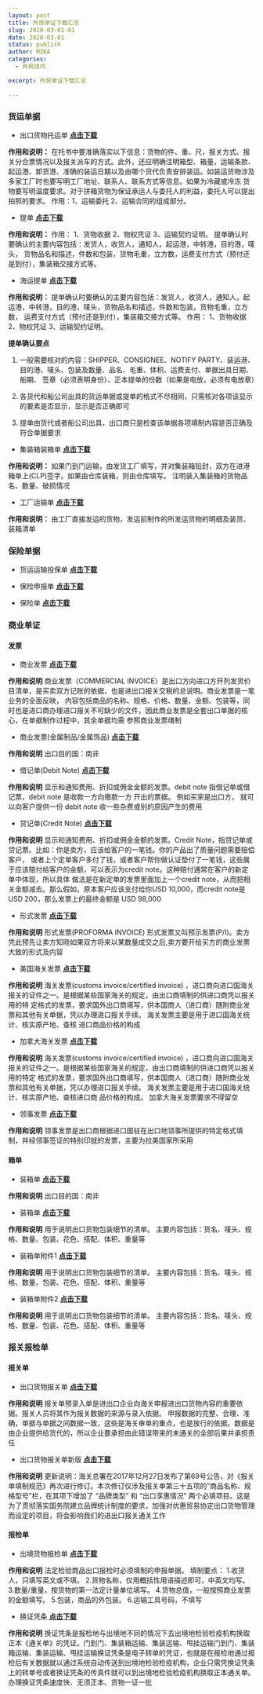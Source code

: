 ```yaml
---
layout: post
title: 外贸单证下载汇总
slug: 2020-03-01-01
date: 2020-03-01
status: publish
author: MIKA
categories: 
  - 外贸技巧

excerpt: 外贸单证下载汇总

---
```


### 货运单据


- 出口货物托运单 [**点击下载**](http://tradedoc.mofcom.gov.cn/TradeDoc/do/dz/fs/docroot/edu_sheet/100010101/10001010.doc?filename=10001010.doc&_downloadmode=2)

**作用和说明：** 在托书中要准确落实以下信息：货物的件、重、尺，报关方式、报关分合票情况以及报关派车的方式。此外，还应明确注明箱型、箱量，运输条款、
起运港、卸货港、准确的装运日期以及由哪个货代负责安排装运。如装运货物涉及多家工厂时也要写明工厂地址、联系人、联系方式等信息。如果为冷藏或冷冻
货物要写明温度要求。对于拼箱货物为保证承运人与委托人的利益，委托人可以提出拍照的要求。 作用：1、运输委托 2、运输合同的组成部分。

- 提单 [**点击下载**](http://tradedoc.mofcom.gov.cn/TradeDoc/do/dz/fs/docroot/edu_sheet/100020001/10002000.doc?filename=10002000.doc&_downloadmode=2)

**作用和说明：** 作用： 1、货物收据 2、物权凭证 3、运输契约证明。 提单确认时要确认的主要内容包括：发货人，收货人，通知人，起运港，中转港，目的港，唛头，
货物品名和描述，件数和包装，货物毛重，立方数，运费支付方式（预付还是到付），集装箱交接方式等。


- 海运提单 [**点击下载**](http://tradedoc.mofcom.gov.cn/TradeDoc/do/dz/fs/docroot/edu_sheet/100020101/10002010.doc?filename=10002010.doc&_downloadmode=2)

**作用和说明：** 提单确认时要确认的主要内容包括：发货人，收货人，通知人，起运港，中转港，目的港，唛头，货物品名和描述，件数和包装，货物毛重，立方数，
运费支付方式（预付还是到付），集装箱交接方式等。 作用： 1、货物收据 2、物权凭证 3、运输契约证明。

**提单确认要点** 
1. 一般需要核对的内容：SHIPPER、CONSIGNEE、NOTIFY PARTY、装运港、目的港、唛头、包装及数量、品名、毛重、体积、运费支付、单据出具日期、船期、
签章（必须表明身份）、正本提单的份数（如果是电放，必须有电放章）

2. 各货代和船公司出具的货运单据或提单的格式不尽相同，只需核对各项该显示的要素是否显示，显示是否正确即可

3. 提单由货代或者船公司出具，出口商只是检查该单据各项填制内容是否正确及符合单据要求

- 集装箱装箱单 [**点击下载**](http://tradedoc.mofcom.gov.cn/TradeDoc/do/dz/fs/docroot/edu_sheet/109020101/109020101.xls?filename=109020101.xls&_downloadmode=2)

**作用和说明：** 如果门到门运输，由发货工厂填写，并对集装箱铅封，双方在进港箱单上(CLP)签字。如果由仓库装箱，则由仓库填写。
注明装入集装箱的货物品名、数量、破损情况

- 工厂运输单 [**点击下载**](http://tradedoc.mofcom.gov.cn/TradeDoc/do/dz/fs/docroot/edu_sheet/109040101/109040101.xls?filename=109040101.xls&_downloadmode=2)

**作用和说明：** 由工厂直接发运的货物，发运前制作的所发运货物的明细及装货、装箱清单


### 保险单据

- 货运运输投保单 [**点击下载**](http://tradedoc.mofcom.gov.cn/TradeDoc/do/dz/fs/docroot/edu_sheet/200010101/20001010.doc?filename=20001010.doc&_downloadmode=2)

- 保险申报单 [**点击下载**](http://tradedoc.mofcom.gov.cn/TradeDoc/do/dz/fs/docroot/edu_sheet/200010201/20001020.doc?filename=20001020.doc&_downloadmode=2)

- 保险单 [**点击下载**](http://tradedoc.mofcom.gov.cn/TradeDoc/do/dz/fs/docroot/edu_sheet/200020001/20002010.doc?filename=20002010.doc&_downloadmode=2)


### 商业单证

#### 发票

- 商业发票 [**点击下载**](http://tradedoc.mofcom.gov.cn/TradeDoc/do/dz/fs/docroot/edu_sheet/300010001/30001010.xls?filename=30001010.xls&_downloadmode=2)

**作用和说明** 商业发票（COMMERCIAL INVOICE）是出口方向进口方开列发货价目清单，是买卖双方记账的依据，也是进出口报关交税的总说明。商业发票是一笔业务的全面反映，
内容包括商品的名称、规格、价格、数量、金额、包装等，同时也是进口商办理进口报关不可缺少的文件，因此商业发票是全套出口单据的核心，在单据制作过程中，其余单据均需
参照商业发票缮制

- 商业发票(金属制品/金属饰品) [**点击下载**](http://tradedoc.mofcom.gov.cn/TradeDoc/do/dz/null?filename=&_downloadmode=2)

**作用和说明** 出口目的国：南非

- 借记单(Debit Note) [**点击下载**](http://tradedoc.mofcom.gov.cn/TradeDoc/do/dz/fs/docroot/edu_sheet/300010201/300010201.xls?filename=300010201.xls&_downloadmode=2)

**作用和说明** 显示和通知费用、折扣或佣金金额的发票。debit note 指借记单或借记票，debit note 是收款一方向缴款一方
开出的票据。 例如买家是出口方， 就可以向客户提供一份 debit note 收一些杂费或别的原因产生的费用

- 贷记单(Credit Note) [**点击下载**](http://tradedoc.mofcom.gov.cn/TradeDoc/do/dz/fs/docroot/edu_sheet/300010202/300010202.xls?filename=300010202.xls&_downloadmode=2)

**作用和说明** 显示和通知费用、折扣或佣金金额的发票。Credit Note，指贷记单或贷记票。比如：你是卖方，应该给客户的一笔钱。你的产品出了质量问题需要赔偿客户，
或者上个定单客户多付了钱，或者客户帮你做认证垫付了一笔钱，这些属于应该赔付给客户的金额，可以表示为credit note。这种赔付通常在客户的新定单中体现，所以具体
做法是在新定单的发票里面加上一个credit note，从而把相关金额减去。那么假如，原本客户应该支付给你USD 10,000，而credit note是USD 200，那么发票上的最终金额是
USD 98,000

- 形式发票 [**点击下载**](http://tradedoc.mofcom.gov.cn/TradeDoc/do/dz/fs/docroot/edu_sheet/300020101/30002010.xls?filename=30002010.xls&_downloadmode=2)

**作用和说明** 形式发票(PROFORMA INVOICE) 形式发票又叫预示发票(P/I)。卖方凭此预先让卖方知晓如果双方将来以某数量成交之后,卖方要开给买方的商业发票大致的形式及内容

- 美国海关发票 [**点击下载**](http://tradedoc.mofcom.gov.cn/TradeDoc/do/dz/fs/docroot/edu_sheet/300030101/30003010.doc?filename=30003010.doc&_downloadmode=2)

**作用和说明** 海关发票(customs invoice/certified invoice) ，进口商向进口国海关报关的证件之一。是根据某些国家海关的规定，由出口商填制的供进口商凭以报关用的特
定格式的发票，要求国外出口商填写，供本国商人（进口商）随附商业发票和其他有关单据，凭以办理进口报关手续。 海关发票主要是用于进口国海关统计、核实原产地、查核
进口商品价格的构成

- 加拿大海关发票 [**点击下载**](http://tradedoc.mofcom.gov.cn/TradeDoc/do/dz/fs/docroot/edu_sheet/300030201/1314EF6BDD84681BF4D8219A0B1772C5?filename=300030201.xls&_downloadmode=2)

**作用和说明** 海关发票(customs invoice/certified invoice) ，进口商向进口国海关报关的证件之一。是根据某些国家海关的规定，由出口商填制的供进口商凭以报关用的特定
格式的发票，要求国外出口商填写，供本国商人（进口商）随附商业发票和其他有关单据，凭以办理进口报关手续。 海关发票主要是用于进口国海关统计、核实原产地、查核进口商
品价格的构成。 加拿大海关发票要求不得留空

- 领事发票 [**点击下载**](http://tradedoc.mofcom.gov.cn/TradeDoc/do/dz/fs/docroot/edu_sheet/300040101/30004010.doc?filename=30004010.doc&_downloadmode=2)

**作用和说明** 领事发票是出口商根据进口国驻在出口地领事所提供的特定格式填制，并经领事签证的特别印就的发票，主要为拉美国家所采用

#### 箱单

- 装箱单 [**点击下载**](http://tradedoc.mofcom.gov.cn/TradeDoc/do/dz/null?filename=&_downloadmode=2)

**作用和说明** 出口目的国：南非

- 装箱单  [**点击下载**](http://tradedoc.mofcom.gov.cn/TradeDoc/do/dz/fs/docroot/edu_sheet/300050001/30005010.xls?filename=30005010.xls&_downloadmode=2)

**作用和说明** 用于说明出口货物包装细节的清单。 主要内容包括：货名、唛头、规格、数量、包装、花色、搭配、体积、重量等

- 装箱单附件1 [**点击下载**](http://tradedoc.mofcom.gov.cn/TradeDoc/do/dz/fs/docroot/edu_sheet/300050002/300050002.xls?filename=300050002.xls&_downloadmode=2)

**作用和说明** 用于说明出口货物包装细节的清单。 主要内容包括：货名、唛头、规格、数量、包装、花色、搭配、体积、重量等

- 装箱单附件2 [**点击下载**](http://tradedoc.mofcom.gov.cn/TradeDoc/do/dz/fs/docroot/edu_sheet/300050003/300050003.xls?filename=300050003.xls&_downloadmode=2)

**作用和说明** 用于说明出口货物包装细节的清单。 主要内容包括：货名、唛头、规格、数量、包装、花色、搭配、体积、重量等

### 报关报检单

#### 报关单

- 出口货物报关单 [**点击下载**](http://tradedoc.mofcom.gov.cn/TradeDoc/do/dz/fs/docroot/edu_sheet/400010001/40001010.doc?filename=40001010.doc&_downloadmode=2)

**作用和说明** 报关单预录入单是进出口企业向海关申报进出口货物内容的重要依据。报关人员将其作为报关数据的来源与录入依据。 申报数据的完整、合理、准确，单据与单据之间数据一致，这些是海关审单的重点，也是放行的依据。数据是由企业提供给货代的，所以企业要承担由此错误带来的未通关的全部后果并承担责任

- 出口货物报关单新版 [**点击下载**](http://tradedoc.mofcom.gov.cn/TradeDoc/do/dz/null?filename=&_downloadmode=2)

**作用和说明** 更新说明：海关总署在2017年12月27日发布了第69号公告，对《报关单填制规范》再次进行修订。本次修订仅涉及报关单第三十五项的“商品名称、规格型号”栏，在其项下增加了 “品牌类型” 和 “出口享惠情况” 两个必填项目。这是为了贯彻落实国务院建立品牌统计制度的要求，加强对优惠贸易协定出口货物管理而设定的项目，将会影响我们的进出口报关通关工作

#### 报检单

- 出境货物报检单 [**点击下载**](http://tradedoc.mofcom.gov.cn/TradeDoc/do/dz/fs/docroot/edu_sheet/400030001/40003010.doc?filename=40003010.doc&_downloadmode=2)

**作用和说明** 法定检验商品出口报检时必须填制的申报单据。 填制要点： 1.收货人，只填写英文或不填。 2.货物名称，仅用概括性用语描述即可，中英文均写。 3.数量/重量，按货物的第一法定计量单位填写。 4.货物总值，一般按照商业发票的金额填写。 5.包装，商品的外包装。 6.运输工具号码，不填写

- 换证凭条 [**点击下载**](http://tradedoc.mofcom.gov.cn/TradeDoc/do/dz/fs/docroot/edu_sheet/409050001/409050001.doc?filename=409050001.doc&_downloadmode=2)

**作用和说明** 换证凭条是报检地与出境地不同的情况下去出境地检验检疫机构换取正本《通关单》的凭证。门到门、集装箱运输、集装运输、甩挂运输门到门、集装箱运输、集装运输、甩挂运输换证凭条是电子转单的凭证，也就是在报检地通过报检后有关数据就以通过系统自动传送到出境地检验检疫机构，企业只需凭换证凭条上的转单号或者换证凭条的传真件就可以到出境地检验检疫机构换取正本通关单。办理换证凭条速度快、无须正本、货物一证一批



















